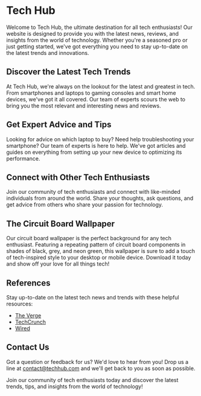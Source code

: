 <!--font:Montserrat-->

# Tech Hub

Welcome to Tech Hub, the ultimate destination for all tech enthusiasts! Our website is designed to provide you with the latest news, reviews, and insights from the world of technology. Whether you're a seasoned pro or just getting started, we've got everything you need to stay up-to-date on the latest trends and innovations.

## Discover the Latest Tech Trends

At Tech Hub, we're always on the lookout for the latest and greatest in tech. From smartphones and laptops to gaming consoles and smart home devices, we've got it all covered. Our team of experts scours the web to bring you the most relevant and interesting news and reviews.

## Get Expert Advice and Tips

Looking for advice on which laptop to buy? Need help troubleshooting your smartphone? Our team of experts is here to help. We've got articles and guides on everything from setting up your new device to optimizing its performance.

## Connect with Other Tech Enthusiasts

Join our community of tech enthusiasts and connect with like-minded individuals from around the world. Share your thoughts, ask questions, and get advice from others who share your passion for technology.

## The Circuit Board Wallpaper

Our circuit board wallpaper is the perfect background for any tech enthusiast. Featuring a repeating pattern of circuit board components in shades of black, grey, and neon green, this wallpaper is sure to add a touch of tech-inspired style to your desktop or mobile device. Download it today and show off your love for all things tech!

## References

Stay up-to-date on the latest tech news and trends with these helpful resources:

- [The Verge](#)
- [TechCrunch](#)
- [Wired](#)

## Contact Us

Got a question or feedback for us? We'd love to hear from you! Drop us a line at [contact@techhub.com](mailto:contact@techhub.com) and we'll get back to you as soon as possible.

Join our community of tech enthusiasts today and discover the latest trends, tips, and insights from the world of technology!

<!--

Write me content for website with wallpaper which alt text is:

"A repeating pattern of circuit board components, in shades of black, grey, and neon green."

The name/title of the page should not be 1:1 copy of the alt text but rather a real content of the website which is using this wallpaper.

- Use markdown format 
- Start with heading
- Heading should be short and concise
- The content should look like a real website 
- The website should not be about the wallpaper, wallpaper is just a related background
- Heading should be contain work "wallpaper" or "background"
- Include real sections like references, contact, user stories, etc. use things relevant to the page purpose.
- Feel free to use structure like headings, bullets, numbering, blockquotes, paragraphs, horizontal lines, etc.
- You can use formatting like bold or _italic_
- You can include UTF-8 emojis
- Links should be only #hash anchors (and you can refer to the document itself)
- Do not include images


---


# Tech Hub - Your One-Stop Destination for All Things Tech

Welcome to Tech Hub, the ultimate destination for all tech enthusiasts! Our website is designed to provide you with the latest news, reviews, and insights from the world of technology. Whether you're a seasoned pro or just getting started, we've got everything you need to stay up-to-date on the latest trends and innovations.

## Discover the Latest Tech Trends

At Tech Hub, we're always on the lookout for the latest and greatest in tech. From smartphones and laptops to gaming consoles and smart home devices, we've got it all covered. Our team of experts scours the web to bring you the most relevant and interesting news and reviews.

## Get Expert Advice and Tips

Looking for advice on which laptop to buy? Need help troubleshooting your smartphone? Our team of experts is here to help. We've got articles and guides on everything from setting up your new device to optimizing its performance.

## Connect with Other Tech Enthusiasts

Join our community of tech enthusiasts and connect with like-minded individuals from around the world. Share your thoughts, ask questions, and get advice from others who share your passion for technology.

## The Circuit Board Wallpaper

Our circuit board wallpaper is the perfect background for any tech enthusiast. Featuring a repeating pattern of circuit board components in shades of black, grey, and neon green, this wallpaper is sure to add a touch of tech-inspired style to your desktop or mobile device. Download it today and show off your love for all things tech!

## References

Stay up-to-date on the latest tech news and trends with these helpful resources:

- [The Verge](#)
- [TechCrunch](#)
- [Wired](#)

## Contact Us

Got a question or feedback for us? We'd love to hear from you! Drop us a line at [contact@techhub.com](mailto:contact@techhub.com) and we'll get back to you as soon as possible.

Join our community of tech enthusiasts today and discover the latest trends, tips, and insights from the world of technology!

-->
